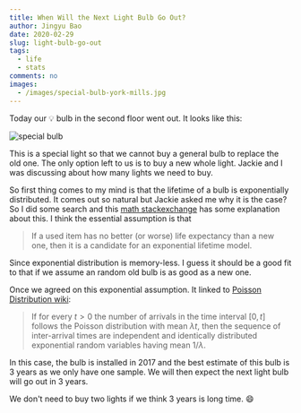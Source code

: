 ```yaml
---
title: When Will the Next Light Bulb Go Out?
author: Jingyu Bao
date: 2020-02-29
slug: light-bulb-go-out
tags:
  - life
  - stats
comments: no
images:
  - /images/special-bulb-york-mills.jpg
---
```


Today our :bulb: bulb in the second floor went out. It looks like this:

![special bulb](/images/special-bulb-york-mills.jpg)

<!-- <center>
![special bulb](/images/special-bulb-york-mills.jpg){width=400px height=300px}
</center> -->

This is a special light so that we cannot buy a general bulb to replace the old one. The only option left to us is to buy a new whole light.
Jackie and I was discussing about how many lights we need to buy.

So first thing comes to my mind is that the lifetime of a bulb is exponentially distributed. It comes out so natural but Jackie asked me why it is the case? So I did some search and this [math stackexchange](https://math.stackexchange.com/questions/2478820/exponential-bulbs) has some explanation about this. I think the essential assumption is that

> If a used item has no better (or worse) life expectancy than a new one, then it is a candidate for an exponential lifetime model.

Since exponential distribution is memory-less. I guess it should be a good fit to that if we assume an random old bulb is as good as a new one.

Once we agreed on this exponential assumption. It linked to [Poisson Distribution wiki](https://en.wikipedia.org/wiki/Poisson_distribution):

> If for every $t > 0$ the number of arrivals in the time interval $[0, t]$ follows the Poisson distribution with mean $\lambda t$, then the sequence of inter-arrival times are independent and identically distributed exponential random variables having mean $1/\lambda$.

In this case, the bulb is installed in 2017 and the best estimate of this bulb is 3 years as we only have one sample. We will then expect the next light bulb will go out in 3 years.

We don't need to buy two lights if we think 3 years is long time. :smile: